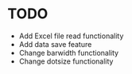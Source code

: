 TODO
====

- Add Excel file read functionality
- Add data save feature
- Change barwidth functionality
- Change dotsize functionality
